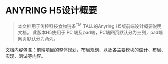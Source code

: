 # ANYRING H5设计概要

> 本文档用于传控科技食物链条<sup>TM</sup> TALL的Anyring H5版前端设计概要说明文档。
> 此版本H5使用于 PC 端及pad端，PC端网页默认分为三列，pad端网页默认分为两列。

文档内容包含：前端项目的整体规划，布局规划，以及各主要模块的设计、布局、实现、测试等内容。
